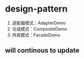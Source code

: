 # design-pattern
1. 适配器模式：AdapterDemo
2. 合成模式：CompositeDemo
3. 外观模式：FacadeDemo

## will continous to update

